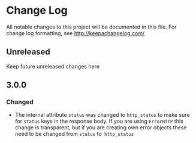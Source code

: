 # Change Log
All notable changes to this project will be documented in this file. For change log formatting, see http://keepachangelog.com/

## Unreleased

Keep future unreleased changes here

## 3.0.0

### Changed

- The internal attribute `status` was changed to `http_status` to make sure for `status` keys in the response body. If you are using `ErrorHTTP` this change is transparent, but if you are creating own error objects these need to be changed from `status` to` http_status`
